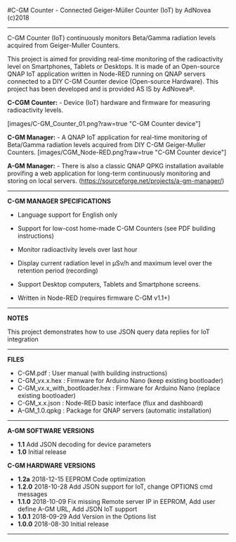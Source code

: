 
#C-GM Counter - Connected Geiger-Müller Counter (IoT)
by AdNovea (c)2018

**************************************************************************************
C-GM Counter (IoT) continuously monitors Beta/Gamma radiation levels acquired from Geiger-Muller Counters.

This project is aimed for providing real-time monitoring of the radioactivity level on Smartphones, Tablets or Desktops. It is made of an Open-source QNAP IoT application written in Node-RED running on QNAP servers connected to a DIY C-GM Counter device (Open-source Hardware). This project has been developed and is provided AS IS by AdNovea®.

**C-CGM Counter:** - Device (IoT) hardware and firmware for measuring radioactivity levels.

[images/C-GM_Counter_01.png?raw=true "C-GM Counter device"]

**C-GM Manager:** - A QNAP IoT application for real-time monitoring of Beta/Gamma radiation levels acquired from DIY C-GM Geiger-Muller Counters.
[images/CGM_Node-RED.png?raw=true "C-GM Counter device"]


**A-GM Manager:** - There is also a classic QNAP QPKG installation available provifing a web application for long-term continuously monitoring and storing on local servers. (https://sourceforge.net/projects/a-gm-manager/)

**************************************************************************************
  
 
**C-GM MANAGER SPECIFICATIONS**

 - 	Language support for English only
 - 	Support for low-cost home-made C-GM Counters (see PDF building instructions)
 - 	Monitor radioactivity levels over last hour
 - 	Display current radiation level in µSv/h and maximum level over the retention period (recording)
 - 	Support Desktop computers, Tablets and Smartphone screens.

 -  Written in Node-RED (requires firmware C-GM v1.1+)

 **************************************************************************************


**NOTES**

This project demonstrates how to use JSON query data replies for IoT integration


 **************************************************************************************


**FILES**

 -  C-GM.pdf      : User manual (with building instructions)
 -  C-GM_vx.x.hex  : Firmware for Arduino Nano (keep existing bootloader)
 -  C-GM_vx.x_with_bootloader.hex : Firmware for Arduino Nano (replace existing bootloader)
 -  C-GM_x.x.json : Node-RED basic interface (flux and dashboard)
 -  A-GM_1.0.qpkg : Package for QNAP servers (automatic installation)

 **************************************************************************************


**A-GM SOFTWARE VERSIONS**

 -  **1.1** Add JSON decoding for device parameters
 -  **1.0** Initial release

**C-GM HARDWARE VERSIONS**

 -  **1.2a**  2018-12-15  EEPROM Code optimization
 -  **1.2.0** 2018-10-28  Add JSON support for IoT, change OPTIONS cmd messages
 -  **1.1.0** 2018-10-09  Fix missing Remote server IP in EEPROM, Add user define A-GM URL, Add JSON IoT support
 -  **1.0.1** 2018-09-29  Add Version in the Options list
 -  **1.0.0** 2018-08-30  Initial release


**************************************************************************************